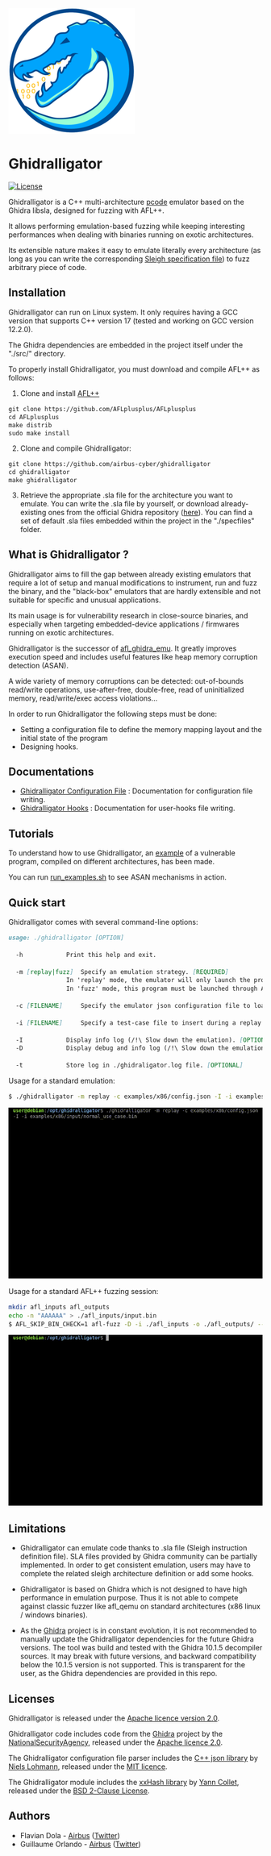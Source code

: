 ![Ghidralligator_logo](./docs/pictures/ghidralligator_logo_250x250.png)

# Ghidralligator

[![License](https://img.shields.io/badge/License-Apache%202.0-blue.svg)](https://opensource.org/licenses/Apache-2.0)

Ghidralligator is a C++ multi-architecture [pcode](https://spinsel.dev/assets/2020-06-17-ghidra-brainfuck-processor-1/ghidra_docs/language_spec/html/pcoderef.html) emulator based on the Ghidra libsla, designed for fuzzing with AFL++.

It allows performing emulation-based fuzzing while keeping interesting performances when dealing with binaries running on exotic architectures.

Its extensible nature makes it easy to emulate literally every architecture (as long as you can write the corresponding [Sleigh specification file](https://htmlpreview.github.io/?https://github.com/NationalSecurityAgency/ghidra/blob/master/GhidraDocs/languages/index.html)) to fuzz arbitrary piece of code.

## Installation

Ghidralligator can run on Linux system. It only requires having a GCC version that supports C++ version 17 (tested and working on GCC version 12.2.0).

The Ghidra dependencies are embedded in the project itself under the "./src/" directory.

To properly install Ghidralligator, you must download and compile AFL++ as follows:

1) Clone and install [AFL++](https://github.com/AFLplusplus/AFLplusplus/blob/stable/docs/INSTALL.md)
```
git clone https://github.com/AFLplusplus/AFLplusplus
cd AFLplusplus
make distrib
sudo make install
```

2) Clone and compile Ghidralligator:
```
git clone https://github.com/airbus-cyber/ghidralligator
cd ghidralligator
make ghidralligator
```

3) Retrieve the appropriate .sla file for the architecture you want to emulate.
You can write the .sla file by yourself, or download already-existing ones from the official Ghidra repository ([here](https://github.com/NationalSecurityAgency/ghidra/tree/master/Ghidra/Processors)). You can find a set of default .sla files embedded within the project in the "./specfiles" folder.

## What is Ghidralligator ?
Ghidralligator aims to fill the gap between already existing emulators that require a lot of setup and manual modifications to instrument, run and fuzz the binary, and the "black-box" emulators that are hardly extensible and not suitable for specific and unusual applications.

Its main usage is for vulnerability research in close-source binaries, and especially when targeting embedded-device applications / firmwares running on exotic architectures.

Ghidralligator is the successor of [afl_ghidra_emu](https://github.com/airbus-cyber/afl_ghidra_emu). It greatly improves execution speed and includes useful features like heap memory corruption detection (ASAN). 

A wide variety of memory corruptions can be detected: out-of-bounds read/write operations, use-after-free, double-free, read of uninitialized memory, read/write/exec access violations...

In order to run Ghidralligator the following steps must be done:

  * Setting a configuration file to define the memory mapping layout and the initial state of the program
  * Designing hooks.



## Documentations

* [Ghidralligator Configuration File](docs/configuration_file.md) : Documentation for configuration file writing.
* [Ghidralligator Hooks](docs/user_hook.md) : Documentation for user-hooks file writing.


## Tutorials

To understand how to use Ghidralligator, an [example](examples) of a vulnerable program, compiled on different architectures, has been made. 

You can run [run_examples.sh](examples/run_examples.sh) to see ASAN mechanisms in action.


## Quick start

Ghidralligator comes with several command-line options:
```markdown
usage: ./ghidralligator [OPTION]

  -h 			Print this help and exit.

  -m [replay|fuzz]	Specify an emulation strategy. [REQUIRED]
				In 'replay' mode, the emulator will only launch the program once, exiting after a single loop.
				In 'fuzz' mode, this program must be launched through AFL.

  -c [FILENAME]		Specify the emulator json configuration file to load. [REQUIRED]

  -i [FILENAME]		Specify a test-case file to insert during a replay session. [OPTIONAL]

  -I 			Display info log (/!\ Slow down the emulation). [OPTIONAL]
  -D 			Display debug and info log (/!\ Slow down the emulation). [OPTIONAL]

  -t 			Store log in ./ghidraligator.log file. [OPTIONAL]


```

Usage for a standard emulation:
```bash
$ ./ghidralligator -m replay -c examples/x86/config.json -I -i examples/x86/input/normal_use_case.bin
```
![gif replay](./docs/pictures/replay.gif)

Usage for a standard AFL++ fuzzing session:
```bash
mkdir afl_inputs afl_outputs
echo -n "AAAAAA" > ./afl_inputs/input.bin
$ AFL_SKIP_BIN_CHECK=1 afl-fuzz -D -i ./afl_inputs -o ./afl_outputs/ -- ./ghidralligator -m fuzz -c examples/x86/config.json
```
![gif fuzzing](./docs/pictures/fuzz.gif)


## Limitations
* Ghidralligator can emulate code thanks to .sla file (Sleigh instruction definition file). SLA files provided by Ghidra community can be partially implemented. In order to get consistent emulation, users may have to complete the related sleigh architecture definition or add some hooks.

* Ghidralligator is based on Ghidra which is not designed to have high performance in emulation purpose. Thus it is not able to compete against classic fuzzer like afl_qemu on standard architectures (x86 linux / windows binaries).

* As the [Ghidra](https://github.com/NationalSecurityAgency/ghidra) project is in constant evolution, it is not recommended to manually update the Ghidralligator dependencies for the future Ghidra versions. The tool was build and tested with the Ghidra 10.1.5 decompiler sources. It may break with future versions, and backward compatibility below the 10.1.5 version is not supported. This is transparent for the user, as the Ghidra dependencies are provided in this repo.

## Licenses
Ghidralligator is released under the [Apache licence version 2.0](https://www.apache.org/licenses/LICENSE-2.0.txt).

Ghidralligator code includes code from the [Ghidra](https://github.com/NationalSecurityAgency/ghidra) project by the [NationalSecurityAgency](https://github.com/NationalSecurityAgency), released under the [Apache licence 2.0](https://github.com/NationalSecurityAgency/ghidra/blob/master/licenses/Apache_License_2.0.txt).

The Ghidralligator configuration file parser includes the [C++ json library](https://github.com/nlohmann/json) by [Niels Lohmann](https://github.com/nlohmann), released under the [MIT licence](https://raw.githubusercontent.com/nlohmann/json/master/LICENSE.MIT).

The Ghidralligator module includes the [xxHash library](https://github.com/Cyan4973/xxHash) by [Yann Collet](https://github.com/Cyan4973), released under the [BSD 2-Clause License](https://github.com/Cyan4973/xxHash/blob/dev/LICENSE).


## Authors
* Flavian Dola - [Airbus](https://www.cyber.airbus.com/) ([Twitter](https://twitter.com/_ceax))
* Guillaume Orlando - [Airbus](https://www.cyber.airbus.com/) ([Twitter](https://twitter.com/HomardBoy))
